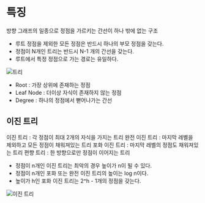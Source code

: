 # 특징

방향 그래프의 일종으로 정점을 가르키는 간선이 하나 밖에 없는 구조

- 루트 정점을 제외한 모든 정점은 반드시 하나의 부모 정점을 갖는다.
- 정점이 N개인 트리는 반드시 N-1 개의 간선을 갖는다.
- 루트에서 특정 정점으로 가는 경로는 유일하다.

![트리](https://user-images.githubusercontent.com/72539723/208837875-a86b966b-d784-49c5-b6c2-96e4477d4bbd.png)

- Root : 가장 상위에 존재하는 정점
- Leaf Node : 더이상 자식이 존재하지 않는 정점
- Degree : 하나의 정점에서 뻗어나가는 간선

## 이진 트리

이진 트리 : 각 정점이 최대 2개의 자식을 가지는 트리
완전 이진 트리 : 마지막 레벨을 제외하고 모든 정점이 채워져있는 트리
포화 이진 트리 : 마지막 레벨의 정점도 채워져있는 트리
편향 트리 : 한 방향으로만 정점이 이어지는 트리

- 정점이 n개인 이진 트리는 최악의 경우 높이가 n이 될 수 있다.
- 정점이 n개인 포화 또는 완전 이진 트리의 높이는 log n이다.
- 높이가 h인 포화 이진 트리는 2^h - 1개의 정점을 갖는다.

![이진 트리](https://user-images.githubusercontent.com/72539723/208838293-91da1383-55fb-446f-a68c-44cb03dd3929.png)
